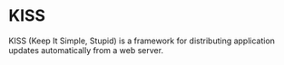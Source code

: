 KISS
====

KISS (Keep It Simple, Stupid) is a framework for distributing application updates automatically from a web server.
